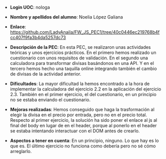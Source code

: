 - **Login UOC**: nologa
  
- **Nombre y apellidos del alumno**: Noelia López Galiana
  
- **Enlace**: https://github.com/LadyAnaila/FW_JS_PEC1/tree/40c0446ec219768b4fcc407f9fa3b4da5257dc73 

- **Descripción de la PEC**: En esta PEC, se realizaron unas actividades teóricas y unos ejercicios prácticos. En el primero hemos realizado un cuestionario con unos requisitos de validación. En el segundo una calculadora para transformar divisas basándonos en una API. Y en el tercero hemos hecho una taquilla online integrando también el cambio de divisas de la actividad anterior. 

- **Dificultades**: La mayor dificultad la hemos encontrado a la hora de implementar la calculadora del ejercicio 2.2 en la aplicación del ejercicio 2.3. También en el primer ejercicio, el del cuestionario, en un principio no se estaba enviando el cuestionario. 

- **Mejoras realizadas**: Hemos conseguido que haga la trasformación al elegir la divisa en el precio por entrada, pero no en el precio total. Respecto al primer ejercicio, la solución ha sido poner el enlace al js al final del body en lugar de en el header, porque al ponerlo en el header se estaba intentando interactuar con el DOM antes de crearlo. 

- **Aspectos a tener en cuenta**: En un principio, ninguno. Lo que hay es lo que es. El último ejercicio no funciona como debería pero no sé cómo arreglarlo. 
